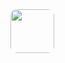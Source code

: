 <img src="https://media.giphy.com/media/zOvBKUUEERdNm/giphy.gif" style="border-radius:10px;" width="70" height="70" />
